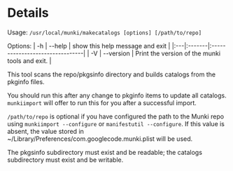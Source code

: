 # Details #

Usage: `/usr/local/munki/makecatalogs [options] [/path/to/repo]`

Options:
| -h | --help | show this help message and exit |
|:---|:-------|:--------------------------------|
| -V | --version | Print the version of the munki tools and exit. |

This tool scans the repo/pkgsinfo directory and builds catalogs from the pkginfo files.

You should run this after any change to pkginfo items to update all catalogs. `munkiimport` will offer to run this for you after a successful import.

`/path/to/repo` is optional if you have configured the path to the Munki repo using `munkiimport --configure` or `manifestutil --configure`. If this value is absent, the value stored in ~/Library/Preferences/com.googlecode.munki.plist will be used.

The pkgsinfo subdirectory must exist and be readable; the catalogs subdirectory must exist and be writable.